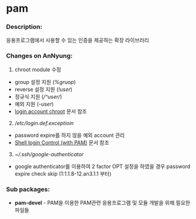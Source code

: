 # pam

### Description:
응용프로그램에서 사용할 수 있는 인증을 제공하는 확장 라이브러리

### Changes on AnNyung:
1. chroot module 수정
 * group 설정 지원 (_%gruop_)
 * reverse 설정 지원 (_!user_)
 * 정규식 지원 (_/^user/_)
 * 예외 지원 (_-user_)
 * [login account chroot](chapter2-2-pam-control-2.md) 문서 참조
2. _/etc/login.def.exceptioin_
 * password expire를 하지 않을 예외 account 관리
 * [Shell login Control (with PAM)](chapter2-2-pam-control.md) 문서 참조
3. _~/.ssh/google-authenticator_
 * google authenticator를 이용하여 2 factor OPT 설정을 하였을 경우 password expire check skip (1:1.1.8-12.an3.1.1 부터)

### Sub packages:
* **pam-devel** - PAM을 이용한 PAM관련 응용프로그램 및 모듈 개발을 위해 필요한 파일들